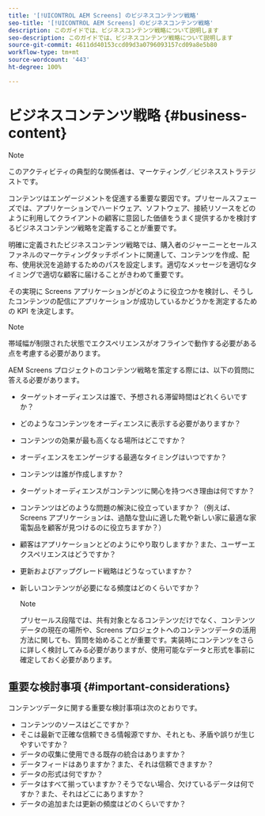 ```yaml
---
title: '[!UICONTROL AEM Screens] のビジネスコンテンツ戦略'
seo-title: '[!UICONTROL AEM Screens] のビジネスコンテンツ戦略'
description: このガイドでは、ビジネスコンテンツ戦略について説明します
seo-description: このガイドでは、ビジネスコンテンツ戦略について説明します
source-git-commit: 4611dd40153ccd09d3a0796093157cd09a8e5b80
workflow-type: tm+mt
source-wordcount: '443'
ht-degree: 100%

---
```



# ビジネスコンテンツ戦略 {#business-content}

>[!NOTE]
>
>このアクティビティの典型的な関係者は、マーケティング／ビジネスストラテジストです。

コンテンツはエンゲージメントを促進する重要な要因です。プリセールスフェーズでは、アプリケーションでハードウェア、ソフトウェア、接続リソースをどのように利用してクライアントの顧客に意図した価値をうまく提供するかを検討するビジネスコンテンツ戦略を定義することが重要です。

明確に定義されたビジネスコンテンツ戦略では、購入者のジャーニーとセールスファネルのマーケティングタッチポイントに関連して、コンテンツを作成、配布、使用状況を追跡するためのパスを設定します。適切なメッセージを適切なタイミングで適切な顧客に届けることがきわめて重要です。

その実現に Screens アプリケーションがどのように役立つかを検討し、そうしたコンテンツの配信にアプリケーションが成功しているかどうかを測定するための KPI を決定します。

>[!NOTE]
>
>帯域幅が制限された状態でエクスペリエンスがオフラインで動作する必要がある点を考慮する必要があります。

AEM Screens プロジェクトのコンテンツ戦略を策定する際には、以下の質問に答える必要があります。

* ターゲットオーディエンスは誰で、予想される滞留時間はどれくらいですか？
* どのようなコンテンツをオーディエンスに表示する必要がありますか？
* コンテンツの効果が最も高くなる場所はどこですか？
* オーディエンスをエンゲージする最適なタイミングはいつですか？
* コンテンツは誰が作成しますか？
* ターゲットオーディエンスがコンテンツに関心を持つべき理由は何ですか？
* コンテンツはどのような問題の解決に役立っていますか？（例えば、Screens アプリケーションは、過酷な登山に適した靴や新しい家に最適な家電製品を顧客が見つけるのに役立ちますか？）
* 顧客はアプリケーションとどのようにやり取りしますか？また、ユーザーエクスペリエンスはどうですか？
* 更新およびアップグレード戦略はどうなっていますか？
* 新しいコンテンツが必要になる頻度はどのくらいですか？

   >[!NOTE]
   >
   >プリセールス段階では、共有対象となるコンテンツだけでなく、コンテンツデータの現在の場所や、Screens プロジェクトへのコンテンツデータの活用方法に関しても、質問を始めることが重要です。実装時にコンテンツをさらに詳しく検討してみる必要がありますが、使用可能なデータと形式を事前に確定しておく必要があります。

## 重要な検討事項 {#important-considerations}

コンテンツデータに関する重要な検討事項は次のとおりです。

* コンテンツのソースはどこですか？
* そこは最新で正確な信頼できる情報源ですか、それとも、矛盾や誤りが生じやすいですか？
* データの収集に使用できる既存の統合はありますか？
* データフィードはありますか？また、それは信頼できますか？
* データの形式は何ですか？
* データはすべて揃っていますか？そうでない場合、欠けているデータは何ですか？また、それはどこにありますか？
* データの追加または更新の頻度はどのくらいですか？
